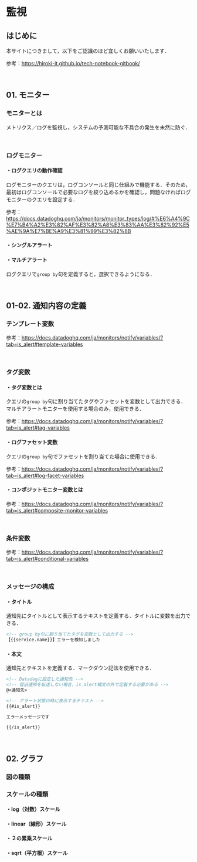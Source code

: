 # 監視

## はじめに

本サイトにつきまして，以下をご認識のほど宜しくお願いいたします．

参考：https://hiroki-it.github.io/tech-notebook-gitbook/

<br>

## 01. モニター

### モニターとは

メトリクス／ログを監視し，システムの予測可能な不具合の発生を未然に防ぐ．

<br>

### ログモニター

#### ・ログクエリの動作確認

ログモニターのクエリは，ログコンソールと同じ仕組みで機能する．そのため，最初はログコンソールで必要なログを絞り込めるかを確認し，問題なければログモニターのクエリを設定する．

参考：https://docs.datadoghq.com/ja/monitors/monitor_types/log/#%E6%A4%9C%E7%B4%A2%E3%82%AF%E3%82%A8%E3%83%AA%E3%82%92%E5%AE%9A%E7%BE%A9%E3%81%99%E3%82%8B

#### ・シングルアラート

#### ・マルチアラート

ログクエリで```group by```句を定義すると，選択できるようになる．

<br>

## 01-02. 通知内容の定義

### テンプレート変数

参考：https://docs.datadoghq.com/ja/monitors/notify/variables/?tab=is_alert#template-variables

<br>

### タグ変数

#### ・タグ変数とは

クエリの```group by```句に割り当てたタグやファセットを変数として出力できる．マルチアラートモニターを使用する場合のみ，使用できる．

参考：https://docs.datadoghq.com/ja/monitors/notify/variables/?tab=is_alert#tag-variables

#### ・ログファセット変数

クエリの```group by```句でファセットを割り当てた場合に使用できる．

参考：https://docs.datadoghq.com/ja/monitors/notify/variables/?tab=is_alert#log-facet-variables

#### ・コンポジットモニター変数とは

参考：https://docs.datadoghq.com/ja/monitors/notify/variables/?tab=is_alert#composite-monitor-variables

<br>

### 条件変数

参考：https://docs.datadoghq.com/ja/monitors/notify/variables/?tab=is_alert#conditional-variables

<br>

### メッセージの構成

#### ・タイトル

通知先にタイトルとして表示するテキストを定義する．タイトルに変数を出力できる．

```markdown
<!-- group by句に割り当てたタグを変数として出力する -->
【{{service.name}}】エラーを検知しました
```

#### ・本文

通知先とテキストを定義する．マークダウン記法を使用できる．

```markdown
<!-- Datadogに設定した通知先 -->
<!-- 復旧通知を転送しない場合，is_alert構文の外で定義する必要がある -->
@<通知先>

<!-- アラート状態の時に表示するテキスト -->
{{#is_alert}}

エラーメッセージです

{{/is_alert}}
```

<br>

## 02. グラフ

### 図の種類

### スケールの種類

#### ・log（対数）スケール

#### ・linear（線形）スケール

#### ・２の累乗スケール

#### ・sqrt（平方根）スケール

<br>







